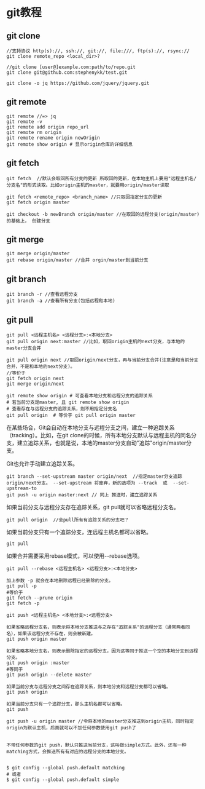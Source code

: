 git教程
================

git clone
-------------

    //支持协议 http(s)://, ssh://, git://, file:///, ftp(s)://, rsync://
    git clone remote_repo <local_dir>?
    
    //git clone [user@]example.com:path/to/repo.git
    git clone git@github.com:stephenykk/test.git

    git clone -o jq https://github.com/jquery/jquery.git

git remote
------------

    git remote //=> jq
    git remote -v
    git remote add origin repo_url
    git remote rm origin
    git remote rename origin newOrigin
    git remote show origin # 显示origin仓库的详细信息

git fetch
-------------

    git fetch  //默认会取回所有分支的更新 所取回的更新，在本地主机上要用"远程主机名/分支名"的形式读取。比如origin主机的master，就要用origin/master读取

    git fetch <remote_repo> <branch_name> //只取回指定分支的更新
    git fetch origin master

    git checkout -b newBranch origin/master //在取回的远程分支(origin/master)的基础上， 创建分支

git merge
----------
    git merge origin/master
    git rebase origin/master //合并 orgin/master到当前分支

git branch
-----------
    git branch -r //查看远程分支
    git branch -a //查看所有分支(包括远程和本地)

git pull
----------
    
    git pull <远程主机名> <远程分支>:<本地分支>
    git pull origin next:master //比如，取回origin主机的next分支，与本地的master分支合并

    git pull origin next //取回origin/next分支，再与当前分支合并(注意是和当前分支合并，不是和本地的next分支)。
    //等价于
    git fetch origin next
    git merge origin/next

    git remote show origin # 可查看本地分支和远程分支的追踪关系
    # 若当前分支是master, 且 git remote show origin 
    # 查看存在与远程分支的追踪关系，则不用指定分支名
    git pull origin  # 等价于 git pull origin master


在某些场合，Git会自动在本地分支与远程分支之间，建立一种追踪关系（tracking）。比如，在git clone的时候，所有本地分支默认与远程主机的同名分支，建立追踪关系，也就是说，本地的master分支自动"追踪"origin/master分支。

Git也允许手动建立追踪关系。

    git branch --set-upstream master origin/next  //指定master分支追踪origin/next分支。 --set-upstream 将废弃，新的选项为 --track  或  --set-upstream-to
    git push -u origin master:next // 同上 推送时，建立追踪关系

如果当前分支与远程分支存在追踪关系，git pull就可以省略远程分支名。

    git pull origin  //会pull所有有追踪关系的分支吧？

如果当前分支只有一个追踪分支，连远程主机名都可以省略。

    git pull

如果合并需要采用rebase模式，可以使用--rebase选项。

    git pull --rebase <远程主机名> <远程分支>:<本地分支>

    加上参数 -p 就会在本地删除远程已经删除的分支。
    git pull -p
    #等价于
    git fetch --prune origin
    git fetch -p

    git push <远程主机名> <本地分支>:<远程分支>

    如果省略远程分支名，则表示将本地分支推送与之存在"追踪关系"的远程分支（通常两者同名），如果该远程分支不存在，则会被新建。
    git push origin master

    如果省略本地分支名，则表示删除指定的远程分支，因为这等同于推送一个空的本地分支到远程分支。
    git push origin :master
    #等同于
    git push origin --delete master

    如果当前分支与远程分支之间存在追踪关系，则本地分支和远程分支都可以省略。
    git push origin

    如果当前分支只有一个追踪分支，那么主机名都可以省略。
    git push

    git push -u origin master //令将本地的master分支推送到origin主机，同时指定origin为默认主机，后面就可以不加任何参数使用git push了


    不带任何参数的git push，默认只推送当前分支，这叫做simple方式。此外，还有一种matching方式，会推送所有有对应的远程分支的本地分支。


    $ git config --global push.default matching
    # 或者
    $ git config --global push.default simple

